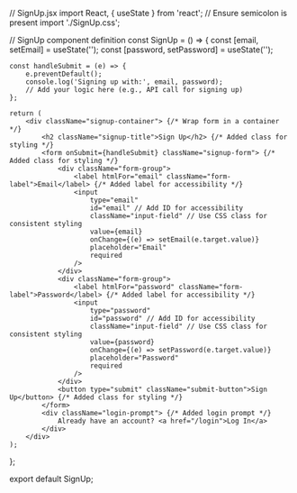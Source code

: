 // SignUp.jsx
import React, { useState } from 'react'; // Ensure semicolon is present
import './SignUp.css';

// SignUp component definition
const SignUp = () => {
    const [email, setEmail] = useState('');
    const [password, setPassword] = useState('');

    const handleSubmit = (e) => {
        e.preventDefault();
        console.log('Signing up with:', email, password);
        // Add your logic here (e.g., API call for signing up)
    };

    return (
        <div className="signup-container"> {/* Wrap form in a container */}
            <h2 className="signup-title">Sign Up</h2> {/* Added class for styling */}
            <form onSubmit={handleSubmit} className="signup-form"> {/* Added class for styling */}
                <div className="form-group">
                    <label htmlFor="email" className="form-label">Email</label> {/* Added label for accessibility */}
                    <input
                        type="email"
                        id="email" // Add ID for accessibility
                        className="input-field" // Use CSS class for consistent styling
                        value={email}
                        onChange={(e) => setEmail(e.target.value)}
                        placeholder="Email"
                        required 
                    />
                </div>
                <div className="form-group">
                    <label htmlFor="password" className="form-label">Password</label> {/* Added label for accessibility */}
                    <input
                        type="password"
                        id="password" // Add ID for accessibility
                        className="input-field" // Use CSS class for consistent styling
                        value={password}
                        onChange={(e) => setPassword(e.target.value)}
                        placeholder="Password"
                        required 
                    />
                </div>
                <button type="submit" className="submit-button">Sign Up</button> {/* Added class for styling */}
            </form>
            <div className="login-prompt"> {/* Added login prompt */}
                Already have an account? <a href="/login">Log In</a>
            </div>
        </div>
    );
};

export default SignUp;

